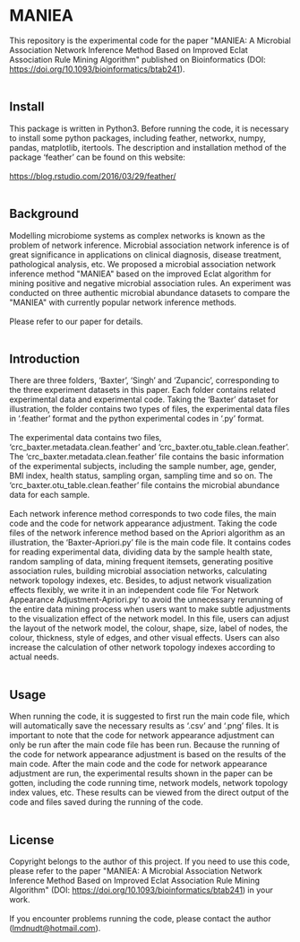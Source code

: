 # MANIEA
This repository is the experimental code for the paper "MANIEA: A Microbial Association Network Inference Method Based on Improved Eclat Association Rule Mining Algorithm" published on Bioinformatics (DOI: https://doi.org/10.1093/bioinformatics/btab241).<br><br>
## Install
This package is written in Python3. Before running the code, it is necessary to install some python packages, including feather, networkx, numpy, pandas, matplotlib, itertools. The description and installation method of the package ‘feather’ can be found on this website:<br><br>
https://blog.rstudio.com/2016/03/29/feather/<br><br>
## Background
Modelling microbiome systems as complex networks is known as the problem of network inference. Microbial association network inference is of great significance in applications on clinical diagnosis, disease treatment, pathological analysis, etc. We proposed a microbial association network inference method "MANIEA" based on the improved Eclat algorithm for mining positive and negative microbial association rules. An experiment was conducted on three authentic microbial abundance datasets to compare the "MANIEA" with currently popular network inference methods.<br><br>
Please refer to our paper for details.<br><br>
## Introduction
There are three folders, ‘Baxter’, ‘Singh’ and ‘Zupancic’, corresponding to the three experiment datasets in this paper. Each folder contains related experimental data and experimental code. Taking the ‘Baxter’ dataset for illustration, the folder contains two types of files, the experimental data files in ‘.feather’ format and the python experimental codes in ‘.py’ format.<br><br>
The experimental data contains two files, ‘crc_baxter.metadata.clean.feather’ and ‘crc_baxter.otu_table.clean.feather’. The ‘crc_baxter.metadata.clean.feather’ file contains the basic information of the experimental subjects, including the sample number, age, gender, BMI index, health status, sampling organ, sampling time and so on. The ‘crc_baxter.otu_table.clean.feather’ file contains the microbial abundance data for each sample.<br><br>
Each network inference method corresponds to two code files, the main code and the code for network appearance adjustment. Taking the code files of the network inference method based on the Apriori algorithm as an illustration, the ‘Baxter-Apriori.py’ file is the main code file. It contains codes for reading experimental data, dividing data by the sample health state, random sampling of data, mining frequent itemsets, generating positive association rules, building microbial association networks, calculating network topology indexes, etc. Besides, to adjust network visualization effects flexibly, we write it in an independent code file ‘For Network Appearance Adjustment-Apriori.py’ to avoid the unnecessary rerunning of the entire data mining process when users want to make subtle adjustments to the visualization effect of the network model. In this file, users can adjust the layout of the network model, the colour, shape, size, label of nodes, the colour, thickness, style of edges, and other visual effects. Users can also increase the calculation of other network topology indexes according to actual needs.<br><br>
## Usage
When running the code, it is suggested to first run the main code file, which will automatically save the necessary results as ‘.csv’ and ‘.png’ files. It is important to note that the code for network appearance adjustment can only be run after the main code file has been run. Because the running of the code for network appearance adjustment is based on the results of the main code. After the main code and the code for network appearance adjustment are run, the experimental results shown in the paper can be gotten, including the code running time, network models, network topology index values, etc. These results can be viewed from the direct output of the code and files saved during the running of the code.<br><br>
## License
Copyright belongs to the author of this project. If you need to use this code, please refer to the paper "MANIEA: A Microbial Association Network Inference Method Based on Improved Eclat Association Rule Mining Algorithm" (DOI: https://doi.org/10.1093/bioinformatics/btab241) in your work.<br><br>
If you encounter problems running the code, please contact the author (lmdnudt@hotmail.com).
